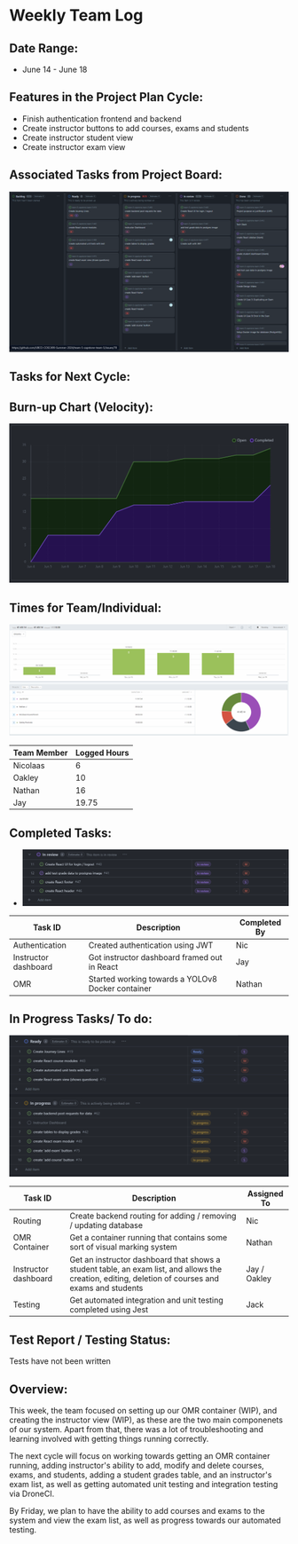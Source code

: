 # Weekly Team Log

## Date Range:

- June 14 - June 18

## Features in the Project Plan Cycle:

- Finish authentication frontend and backend
- Create instructor buttons to add courses, exams and students
- Create instructor student view
- Create instructor exam view

## Associated Tasks from Project Board:

![Kanban](../logScreenshots/kanbanWeek4.png)

## Tasks for Next Cycle:

## Burn-up Chart (Velocity):

![Burnup](../logScreenshots/burnupWeek4.png)

## Times for Team/Individual:

![Timesheet](../logScreenshots/teamTimesheetWeek4.png)

| Team Member | Logged Hours |
| ----------- | ------------ |
| Nicolaas      | 6      |
| Oakley      | 10      |
| Nathan      | 16      |
| Jay         | 19.75


## Completed Tasks:

- ![Completed_Tasks](../logScreenshots/completedWeek4.png)

| Task ID | Description        | Completed By |
| ------- | ------------------ | ------------ |
| Authentication   | Created authentication using JWT | Nic   |
| Instructor dashboard | Got instructor dashboard framed out in React | Jay
| OMR | Started working towards a YOLOv8 Docker container | Nathan

## In Progress Tasks/ To do:

![WIP_Tasks](../logScreenshots/wipWeek4.png)

| Task ID | Description        | Assigned To |
| ------- | ------------------ | ----------- |
| Routing  | Create backend routing for adding / removing / updating database | Nic  |
| OMR Container   | Get a container running that contains some sort of visual marking system | Nathan  |
| Instructor dashboard | Get an instructor dashboard that shows a student table, an exam list, and allows the creation, editing, deletion of courses and exams and students | Jay / Oakley |
| Testing | Get automated integration and unit testing completed using Jest | Jack |

## Test Report / Testing Status:

Tests have not been written

## Overview:

This week, the team focused on setting up our OMR container (WIP), and creating the instructor view (WIP), as these are the two main componenets of our system. Apart from that, there was a lot of troubleshooting and learning involved with getting things running correctly.

The next cycle will focus on working towards getting an OMR container running, adding instructor's ability to add, modify and delete courses, exams, and students, adding a student grades table, and an instructor's exam list, as well as getting automated unit testing and integration testing via DroneCI.

By Friday, we plan to have the ability to add courses and exams to the system and view the exam list, as well as progress towards our automated testing.